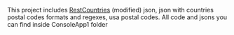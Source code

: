 This project includes [RestCountries](https://restcountries.com) (modified) json, json with countries postal codes formats and regexes, usa postal codes.
All code and jsons you can find inside ConsoleApp1 folder
